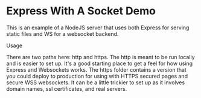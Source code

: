 # Express With A Socket Demo

This is an example of a NodeJS server that uses both Express for serving static files and WS for a websocket backend.

Usage

There are two paths here: http and https. The http is meant to be run locally and is easier to set up. It's a good starting place to get a feel for how using Express and Websockets works. The https folder contains a version that you could deploy to production for using with HTTPS secured pages and secure WSS websockets. It can be a little trickier to set up as it involves domain names, ssl certificates, and real servers.  



